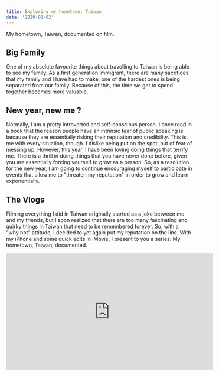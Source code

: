```yaml
---
title: Exploring my hometown, Taiwan
date: '2020-01-02'
---
```


My hometown, Taiwan, documented on film.  

## Big Family
One of my absolute favourite things about travelling to Taiwan is being able to see my family. As a first generation immigrant, there are many sacrifices that my family and I have had to make, one of the hardest ones is being separated from our family. Because of this, the time we get to spend together becomes more valuable. 

## New year, new me ?
Normally, I am a pretty introverted and self-conscious person. I once read in a book that the reason people have an intrinsic fear of public speaking is because they are essentially risking their reputation and credibility. This is me with every situation, though. I dislike being put on the spot, out of fear of messing up. However, this year, I have been loving doing things that terrify me. There is a thrill in doing things that you have never done before, given you are essentially forcing yourself to grow as a person. So, as a resolution for the new year, I am going to continue encouraging myself to participate in events that allow me to "threaten my reputation" in order to grow and learn exponentially. 

## The Vlogs
Filming everything I did in Taiwan originally started as a joke between me and my friends, but I soon realized that there are too many fascinating and quirky things in Taiwan that need to be remembered forever. So, with a "why not" attitude, I decided to yet again put my reputation on the line. With my iPhone and some quick edits in iMovie, I present to you a series: My hometown, Taiwan, documented. 

<iframe width="560" height="315" src="https://www.youtube.com/embed/videoseries?list=PLJ0YdHDWAKOnCefIQ6JWXc7qfnuXV89o2" title="YouTube video player" frameborder="0" allow="accelerometer; autoplay; clipboard-write; encrypted-media; gyroscope; picture-in-picture" allowfullscreen></iframe>